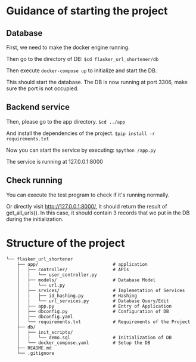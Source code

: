 # Guidance of starting the project

## Database

First, we need to make the docker engine running.

Then go to the directory of DB: `$cd flasker_url_shortener/db`


Then execute `docker-compose up` to initialize and start the DB.

This should start the database. The DB is now running at port 3306, make sure the port is not occupied.

## Backend service

Then, please go to the app directory. `$cd ../app`

And install the dependencies of the project. `$pip install -r requirements.txt`

Now you can start the service by executing: `$python /app.py`

The service is running at 127.0.0.1:8000

## Check running

You can execute the test program to check if it's running normally.

Or directly visit http://127.0.0.1:8000/, it should return the result of get_all_urls(). In this case, it should contain 3 records that we put in the DB during the initialization.



# Structure of the project
```
└── flasker_url_shortener
    ├── app/                            # application
    │   ├── controller/                 # APIs
    │   |   └── user_controller.py         
    │   ├── models/                     # Database Model
    │   |   └── url.py
    │   ├── srvices/                    # Implemetation of Services
    │   |   ├── id_hashing.py           # Hashing
    │   |   └── url_services.py         # Database Query/Edit
    │   ├── app.py                      # Entry of Application
    │   ├── dbconfig.py                 # Configuration of DB
    │   ├── dbconfig.yaml        
    │   └── requirements.txt            # Requirements of the Project       
    ├── db/               
    │   ├── init_scripts/               
    │   |   └── demo.sql                # Initialization of DB
    │   └── docker_compose.yaml         # Setup the DB
    ├── README.md            
    └── .gitignore   
```
